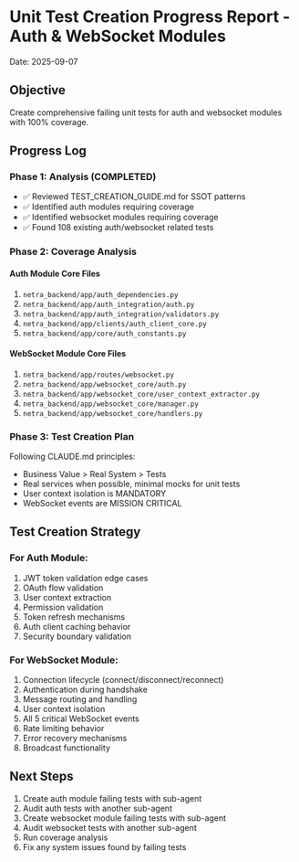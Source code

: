 # Unit Test Creation Progress Report - Auth & WebSocket Modules
Date: 2025-09-07

## Objective
Create comprehensive failing unit tests for auth and websocket modules with 100% coverage.

## Progress Log

### Phase 1: Analysis (COMPLETED)
- ✅ Reviewed TEST_CREATION_GUIDE.md for SSOT patterns
- ✅ Identified auth modules requiring coverage
- ✅ Identified websocket modules requiring coverage
- ✅ Found 108 existing auth/websocket related tests

### Phase 2: Coverage Analysis
#### Auth Module Core Files
1. `netra_backend/app/auth_dependencies.py`
2. `netra_backend/app/auth_integration/auth.py`
3. `netra_backend/app/auth_integration/validators.py`
4. `netra_backend/app/clients/auth_client_core.py`
5. `netra_backend/app/core/auth_constants.py`

#### WebSocket Module Core Files
1. `netra_backend/app/routes/websocket.py`
2. `netra_backend/app/websocket_core/auth.py`
3. `netra_backend/app/websocket_core/user_context_extractor.py`
4. `netra_backend/app/websocket_core/manager.py`
5. `netra_backend/app/websocket_core/handlers.py`

### Phase 3: Test Creation Plan
Following CLAUDE.md principles:
- Business Value > Real System > Tests
- Real services when possible, minimal mocks for unit tests
- User context isolation is MANDATORY
- WebSocket events are MISSION CRITICAL

## Test Creation Strategy

### For Auth Module:
1. JWT token validation edge cases
2. OAuth flow validation
3. User context extraction
4. Permission validation
5. Token refresh mechanisms
6. Auth client caching behavior
7. Security boundary validation

### For WebSocket Module:
1. Connection lifecycle (connect/disconnect/reconnect)
2. Authentication during handshake
3. Message routing and handling
4. User context isolation
5. All 5 critical WebSocket events
6. Rate limiting behavior
7. Error recovery mechanisms
8. Broadcast functionality

## Next Steps
1. Create auth module failing tests with sub-agent
2. Audit auth tests with another sub-agent
3. Create websocket module failing tests with sub-agent
4. Audit websocket tests with another sub-agent
5. Run coverage analysis
6. Fix any system issues found by failing tests